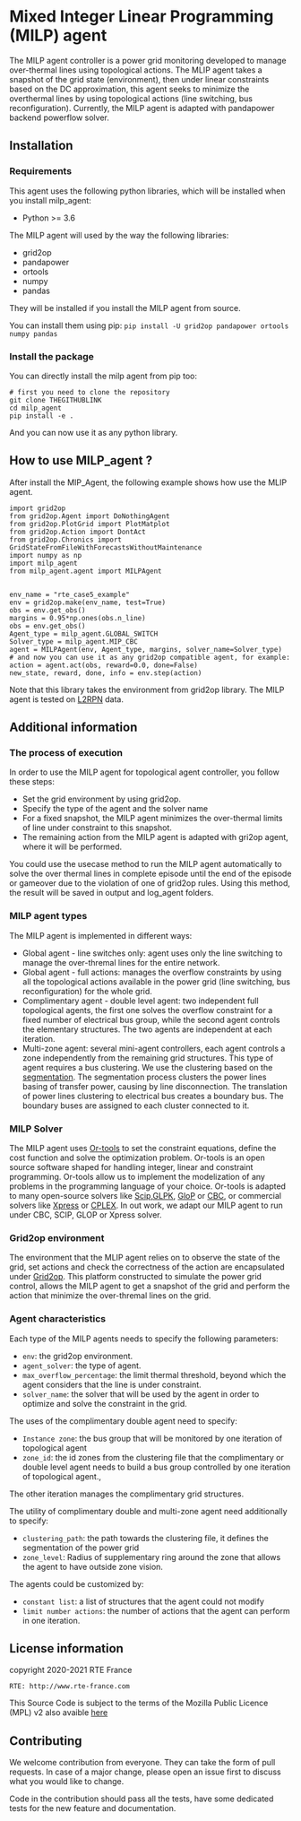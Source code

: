 # Mixed Integer Linear Programming (MILP) agent

The MILP agent controller is a power grid monitoring developed to manage over-thermal lines using topological actions.
The MLIP agent takes a snapshot of the grid state (environment), then under linear constraints based on the DC 
approximation, this agent seeks to minimize the overthermal lines by using topological actions 
(line switching, bus reconfiguration). Currently, the MILP agent is adapted with pandapower backend powerflow solver.

## Installation
### Requirements
This agent uses the following python libraries, which will be installed when you install milp_agent:
- Python >= 3.6

The MILP agent will used by the way the following libraries:
- grid2op
- pandapower
- ortools
- numpy
- pandas

They will be installed if you install the MILP agent from source.

You can install them using pip:
`pip install -U grid2op pandapower ortools numpy pandas`

### Install the package
You can directly install the milp agent from pip too:

```commandline
# first you need to clone the repository
git clone THEGITHUBLINK
cd milp_agent
pip install -e .
```
And you can now use it as any python library.

## How to use MILP_agent ?

After install the MIP_Agent, the following example shows how use the MLIP agent.
```python3
import grid2op 
from grid2op.Agent import DoNothingAgent
from grid2op.PlotGrid import PlotMatplot
from grid2op.Action import DontAct
from grid2op.Chronics import GridStateFromFileWithForecastsWithoutMaintenance
import numpy as np
import milp_agent
from milp_agent.agent import MILPAgent


env_name = "rte_case5_example"
env = grid2op.make(env_name, test=True)
obs = env.get_obs()
margins = 0.95*np.ones(obs.n_line)
obs = env.get_obs()
Agent_type = milp_agent.GLOBAL_SWITCH 
Solver_type = milp_agent.MIP_CBC
agent = MILPAgent(env, Agent_type, margins, solver_name=Solver_type)
# and now you can use it as any grid2op compatible agent, for example:
action = agent.act(obs, reward=0.0, done=False)
new_state, reward, done, info = env.step(action)
```
Note that this library takes the environment from grid2op library. The MILP agent is tested on 
[L2RPN](https://competitions.codalab.org/competitions/20767) data.

## Additional information

### The process of execution
In order to use the MILP agent for topological agent controller, you follow  these steps:
- Set the grid environment by using grid2op.
- Specify the type of the agent and the solver name
- For a fixed snapshot, the MILP agent minimizes the over-thermal limits of line under constraint to this snapshot.
- The remaining action from the MILP agent is adapted with gri2op agent, where it will be performed.

You could use the usecase method to run the MILP agent automatically to solve the over thermal lines in complete 
episode until the end of the episode or gameover due to the violation of one of grid2op rules. Using this method, 
the result will be saved in output and log_agent folders.

### MILP agent types

The MILP agent is implemented in different ways:
- Global agent - line switches only: agent uses only the line switching to manage the over-thremal lines for the 
  entire network.
- Global agent - full actions: manages the overflow constraints by using all the topological actions available 
  in the power grid (line switching, bus reconfiguration) for the whole grid.
- Complimentary agent - double level agent: two independent full topological agents, the first one solves the 
  overflow constraint for a fixed number of electrical bus group, while the second agent controls the elementary 
  structures. The two agents are independent at each iteration.
- Multi-zone agent: several mini-agent controllers, each agent controls a zone independently from the 
  remaining grid structures. This type of agent requires a bus clustering. We use the clustering based on the 
  [segmentation](https://arxiv.org/pdf/1711.09715.pdf). The segmentation process clusters the power lines basing of 
  transfer power, causing by line disconnection. The translation of power lines clustering to electrical bus 
  creates a boundary bus. The boundary buses are assigned to each cluster connected to it.

### MILP Solver
The MILP agent uses [Or-tools](https://developers.google.com/optimization/introduction/python) to set the constraint 
equations, define the cost function and solve the optimization problem. Or-tools is an open source software shaped 
for handling integer, linear and constraint programming. Or-tools allow us to implement the modelization of any 
problems in the programming language of your choice. Or-tools is adapted to many open-source solvers 
like [Scip](https://www.scipopt.org/),[GLPK](https://www.gnu.org/software/glpk/), 
[GloP]('https://developers.google.com/optimization/lp/glop') or 
[CBC]('https://projects.coin-or.org/Cbc'), 
or commercial solvers like [Xpress]('https://www.fico.com/en/products/fico-xpress-solver') or 
[CPLEX](https://www.ibm.com/fr-fr/analytics/cplex-optimizer). In out work, we adapt our MILP agent to run under CBC, 
SCIP, GLOP or Xpress solver.

### Grid2op environment
The environment that the MLIP agent relies on to observe the state of the grid, set actions and check the correctness 
of the action are encapsulated under [Grid2op](https://github.com/rte-france/Grid2Op). This platform constructed 
to simulate the power grid control, allows the MILP agent to get a snapshot of the grid and perform the action 
that minimize the over-thremal lines on the grid. 

### Agent characteristics
Each type of the MILP agents needs to specify the following parameters: 
- `env`: the grid2op environment.
- `agent_solver`: the type of agent.
- `max_overflow_percentage`: the limit thermal threshold, beyond which the agent considers that the line is under 
  constraint. 
- `solver_name`: the solver that will be used by the agent in order to optimize and solve the constraint in the grid.

The uses of the complimentary double agent need to specify:
- `Instance zone`: the bus group that will be monitored by one iteration of topological agent
- `zone_id`: the id zones from the clustering file that the complimentary or double level agent needs to 
  build a bus group controlled by one iteration of topological agent., 

The other iteration manages the complimentary grid structures.

The utility of complimentary double and multi-zone agent need additionally to specify:
- `clustering_path`: the path towards the clustering file, it defines the segmentation of the power grid
- `zone_level`: Radius of supplementary ring around the zone that allows the agent to have outside zone vision.

The agents could be customized by:

- `constant list`: a list of structures that the agent could not modify
- `limit number actions`: the number of actions that the agent can perform in one iteration.


## License information
copyright 2020-2021 RTE France
```
RTE: http://www.rte-france.com
```
This Source Code is subject to the terms of the Mozilla Public Licence (MPL) v2 also avaible [here](https://www.mozilla.org/en-US/MPL/2.0/)

## Contributing
We welcome contribution from everyone. They can take the form of pull requests. In case of a major change, 
please open an issue first to discuss what you would like to change.

Code in the contribution should pass all the tests, have some dedicated tests for the new feature and documentation.

